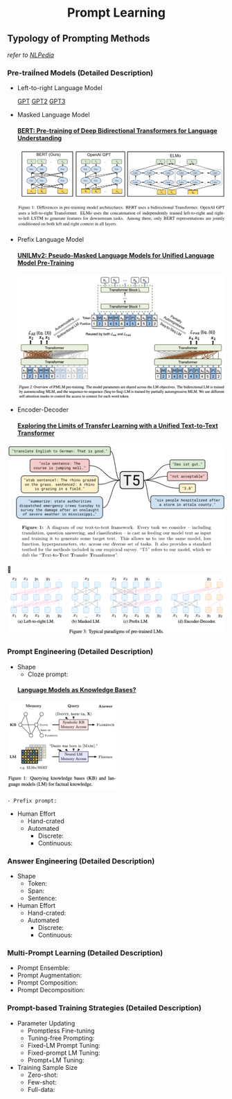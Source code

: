 # <p align="center"> Prompt Learning

## Typology of Prompting Methods
*refer to [NLPedia](https://github.com/pfliu-nlp/NLPedia-Pretrain)*

### Pre-traiÍned Models (Detailed Description)

- Left-to-right Language Model
	
	[GPT](https://cdn.openai.com/research-covers/language-unsupervised/language_understanding_paper.pdf)
	[GPT2](https://cdn.openai.com/better-language-models/language_models_are_unsupervised_multitask_learners.pdf)
	[GPT3](https://arxiv.org/pdf/2005.14165.pdf)
	
- Masked Language Model

	#### [BERT: Pre-training of Deep Bidirectional Transformers for Language Understanding](https://arxiv.org/pdf/1810.04805.pdf)
	![BERT](img/PL4.png)
	
- Prefix Language Model

	#### [UNILMv2: Pseudo-Masked Language Models for Unified Language Model Pre-Training](https://arxiv.org/pdf/2002.12804.pdf)
	![UniLM2](img/PL2.png)
	
- Encoder-Decoder
	#### [Exploring the Limits of Transfer Learning with a Unified Text-to-Text Transformer](http://arxiv.org/pdf/1910.10683.pdf)
![T5](img/PL3.png)

![](img/PL1.png)

### Prompt Engineering (Detailed Description)

- Shape
	- Cloze prompt: 
	#### [Language Models as Knowledge Bases?](https://aclanthology.org/D19-1250.pdf)
<img src="img/PL5.png" width=50% height=50%>
	
	- Prefix prompt: 
- Human Effort
	- Hand-crated
	- Automated
		- Discrete: 
		- Continuous: 

### Answer Engineering (Detailed Description)

- Shape
	- Token: 
	- Span: 
	- Sentence: 
- Human Effort
	- Hand-crated: 
	- Automated
		- Discrete: 
		- Continuous: 
### Multi-Prompt Learning (Detailed Description)

- Prompt Ensemble: 
- Prompt Augmentation: 
- Prompt Composition: 
- Prompt Decomposition: 

### Prompt-based Training Strategies (Detailed Description)

- Parameter Updating
	- Promptless Fine-tuning
	- Tuning-free Prompting: 
	- Fixed-LM Prompt Tuning: 
	- Fixed-prompt LM Tuning: 
	- Prompt+LM Tuning: 
- Training Sample Size
	- Zero-shot: 
	- Few-shot: 
	- Full-data: 